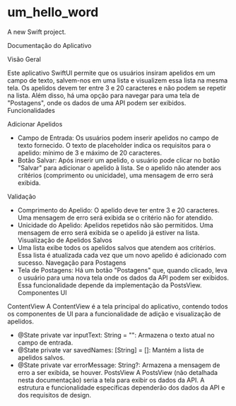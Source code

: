 # um_hello_word

A new Swift project.

Documentação do Aplicativo

Visão Geral

Este aplicativo SwiftUI permite que os usuários insiram apelidos em um campo de texto, salvem-nos em uma lista e visualizem essa lista na mesma tela. Os apelidos devem ter entre 3 e 20 caracteres e não podem se repetir na lista. Além disso, há uma opção para navegar para uma tela de "Postagens", onde os dados de uma API podem ser exibidos.
Funcionalidades

Adicionar Apelidos
* Campo de Entrada: Os usuários podem inserir apelidos no campo de texto fornecido. O texto de placeholder indica os requisitos para o apelido: mínimo de 3 e máximo de 20 caracteres.
* Botão Salvar: Após inserir um apelido, o usuário pode clicar no botão "Salvar" para adicionar o apelido à lista. Se o apelido não atender aos critérios (comprimento ou unicidade), uma mensagem de erro será exibida.

Validação
* Comprimento do Apelido: O apelido deve ter entre 3 e 20 caracteres. Uma mensagem de erro será exibida se o critério não for atendido.
* Unicidade do Apelido: Apelidos repetidos não são permitidos. Uma mensagem de erro será exibida se o apelido já estiver na lista.
Visualização de Apelidos Salvos
* Uma lista exibe todos os apelidos salvos que atendem aos critérios. Essa lista é atualizada cada vez que um novo apelido é adicionado com sucesso.
Navegação para Postagens
* Tela de Postagens: Há um botão "Postagens" que, quando clicado, leva o usuário para uma nova tela onde os dados da API podem ser exibidos. Essa funcionalidade depende da implementação da PostsView.
Componentes UI

ContentView
A ContentView é a tela principal do aplicativo, contendo todos os componentes de UI para a funcionalidade de adição e visualização de apelidos.
* @State private var inputText: String = "": Armazena o texto atual no campo de entrada.
* @State private var savedNames: [String] = []: Mantém a lista de apelidos salvos.
* @State private var errorMessage: String?: Armazena a mensagem de erro a ser exibida, se houver.
PostsView
A PostsView (não detalhada nesta documentação) seria a tela para exibir os dados da API. A estrutura e funcionalidade específicas dependerão dos dados da API e dos requisitos de design.
